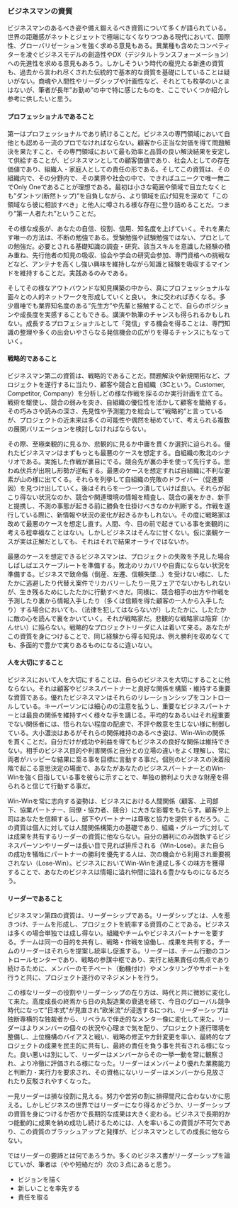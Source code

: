 ### ビジネスマンの資質

ビジネスマンのあるべき姿や備え鍛えるべき資質について多くが語られている。世界の距離感がネットとジェットで極端になくなりつつある現代において、国際性、グローバリゼーションを強く求める意見もある。異業種も含めたコンペティターを凌ぐビジネスモデルの創造性やDX（デジタルトランスフォーメーション）への先進性を求める意見もあろう。しかしそういう時代の寵児たる新進の資質も、過去から言われ尽くされた伝統的で基本的な資質を基礎にしていることは疑いがない。商魂や人間性やリーダシップや計画性など、それとても枚挙のいとまはないが、筆者が長年”お勤め”の中で特に感じたものを、ここでいくつか紹介し参考に供したいと思う。  

#### プロフェッショナルであること  

第一はプロフェッショナルであり続けることだ。ビジネスの専門領域において自他とも認める一流のプロでなければならない。顧客から正当な対価を得て問題解決を果たすこと、その専門領域において最も効率と品質の良い解決結果を安定して供給することが、ビジネスマンとしての顧客価値であり、社会人としての存在価値であり、組織人・家庭人としての責任の形である。そしてこの資質は、その組織内で、その分野内で、その業界や社会の中で、できればユニークで唯一無二でOnly Oneであることが理想である。最初は小さな範囲や領域で目立たなくとも”ダントツ(断然トップ)”を自負しながら、より領域を広げ知見を深めて「この領域なら彼に相談すべき」と他人に噂される様な存在に登り詰めることだ。つまり”第一人者たれ”ということだ。  

その様な成長が、あなたの自信、役割、信用、知名度を上げていく。それを果たす唯一の方法は、不断の勉強である。受験勉強や試験勉強ではない、プロとしての勉強だ。必要とされる基礎知識の調査・研究、該当スキルを意識した経験の積み重ね、先行他者の知見の吸収、協会や学会の研究会参加、専門資格への挑戦などなど、アンテナを高くし強い興味を維持しながら知識と経験を吸収するマインドを維持することだ。実践あるのみである。  

そしてその様なアウトバウンドな知見構築の中から、真にプロフェッショナルな面々との人的ネットワークを形成していくと良い。 朱に交われば赤くなる。多少眉唾でも業界知名度のある”先生方”や先輩と接触することで、自らのポジションや成長度を実感することもできる。講演や執筆のチャンスも得られるかもしれない。成長するプロフェショナルとして「発信」する機会を得ることは、専門知識の整理や多くの出会いやさらなる発信機会の広がりを得るチャンスにもなっていく。  

#### 戦略的であること

ビジネスマン第二の資質は、戦略的であることだ。問題解決や新規開拓など、プロジェクトを遂行するに当たり、顧客や競合と自組織（3Cという。Customer, Competitor, Company）を分析しどの様な作戦を採るのか実行計画を立てる。戦術を駆使し、競合の弱みを突き、自組織の優位性を活かして顧客を籠絡する。その巧みさや読みの深さ、先見性や予測能力を総合して”戦略的”と言っているが、プロジェクトの近未来は多くの可能性や偶然を秘めていて、考えられる複数の展開バリエーションを検討しなければならない。  

その際、至極楽観的に見るか、悲観的に見るか中庸を貫くか選択に迫られる。優れたビジネスマンはまずもっとも最悪のケースを想定する。自組織の敗北のシナリオである。実施した作戦が裏目にでる。競合先が裏の手を使って先行する。思わぬ伏兵が出現し形勢が逆転する。最悪のケースを想定すれば自組織に不利な要素が山の様に出てくる。それらを列挙して自組織の完敗のドライバー（促進要因）を見つけ出していく。後はそれらを一つ一つ潰していけば良い。それらが起こり得ない状況なのか、競合や関連環境の情報を精査し、競合の裏をかき、新手と提携し、不測の事態が起きる前に勝負を仕掛けべきなのか判断する。作戦を遂行している際に、新情報や状況の変化が起きるかもしれない。その度に戦略家は改めて最悪のケースを想定し直す。人間、今、目の前で起きている事を楽観的に考える程幸福なことはない。しかしビジネスはそんなに甘くない。仮に楽観ケースが実は正解だとしても、それはそれで結果オーライではないか。  

最悪のケースを想定できるビジネスマンは、プロジェクトの失敗を予見した場合しばしばエスケープルートを準備する。敗北のリカバリや自責にならない状況を準備する。ビジネスで致命傷（倒産、左遷、信頼失墜…）を受けない様に、したたかに逃避したり代替え案件でリカバリーしたり一見フェアでないかもしれないが、生き残るためにしたたかに行動すべきだ。同様に、競合相手の出方や作戦を予測したり裏から情報入手したり（多くは信頼を得た顧客の一人から入手したり）する場合においても、（法律を犯してはならないが）したたかに、したたかに敵の心を読んで裏をかいていく。それが戦略家だ。悲観的な戦略家は陥穽（かんせい）に陥らない。戦略的なプロジェクトリーダに人は着いて来る。あなたがこの資質を身につけることで、同じ経験から得る知見は、例え勝利を収めなくても、多面的で豊かで実りあるものになるに違いない。  

#### 人を大切にすること

ビジネスにおいて人を大切にすることは、自らのビジネスを大切にすることに他ならない。それは顧客やビジネスパートナーと良好な関係を構築・維持する重要な資質である。優れたビジネスマンはそれらのリレーションシップをコントロールしている。キーパーソンには細心のの注意を払うし、重要なビジネスパートナーとは最良の関係を維持すべく様々な手を講じる。平均的なあるいはそれ程重要でない関係者には、悟られない程度の配慮で、不評や敵意を生じない様に制御している。大小濃淡はあるがそれらの関係維持のあるべき姿は、Win-Winの関係を貫くことだ。自分だけが成功や利益を得てもビジネスの良好な関係は維持できない。相手のビジネス目的や利害関係と自分との立場の違いをよく理解し、常に両者がハッピーな結果に至る事を目標に言動する事だ。個別のビジネスの決着段階で起こる意思決定の場面で、あなたがあなたのビジネスパートナーとのWin-Winを強く目指している事を彼らに示すことで、単独の勝利より大きな財産を得られると信じて行動する事だ。  

Win-Winを常に志向する姿勢は、ビジネスにおける人間関係（顧客、上司部下、協業パートナー、同僚・協力者、競合）に大きな影響をもたらす。顧客や上司はあなたを信頼するし、部下やパートナーは尊敬と協力を提供するだろう。この資質は個人に対しては人間関係構築力の基礎であり、組織・グループに対しては成果を共有するリーダーの資質に他ならない。自分の勝利にのみ固執するビジネスパーソンやリーダーは長い目で見れば排斥される（Win-Lose）。また自らの成功を犠牲にパートナーの勝利を優先する人は、次の機会から利用され重要視されない（Lose-Win）。ビジネスにおいてWin-Winを達成し多くの味方を獲得することで、あなたのビジネスは情報に溢れ仲間に溢れる豊かなものになるだろう。  

#### リーダーであること

ビジネスマン第四の資質は、リーダーシップである。リーダシップとは、人を惹きつけ、チームを形成し、プロジェクトを統率する資質のことである。ビジネスは多くの場合単独では成し得ない。組織やチームやビジネスパートナーを要する。チームは同一の目的を共有し、戦略・作戦を協働し、成果を共有する。チームのリーダーはそれらを提案し統率し促進する。リーダーは、チーム行動のコントロールセンターであり、戦略の参謀中枢であり、実行と結果責任の焦点であり続けるために、メンバーのモチベート（動機付け）やメンタリングやサポートを行うと共に、プロジェクト遂行のマネジメントを行う。  

この様なリーダーの役割やリーダーシップの在り方は、時代と共に微妙に変化して来た。高度成長の終焉から日の丸製造業の衰退を経て、今日のグローバル競争時代になって”日本式”が見直され”欧米流”が浸透するにつれ、リーダーシップは独断専横的な独裁者から、リベラルで伴走的なメンター像に変化して来た。リーダーはよりメンバーの個々の状況や心理まで気を配り、プロジェクト遂行環境を整備し、上位機構のバイアスと戦い、戦略の修正や方針変更を率い、最終的なプロジェクトの成果を民主的に共有し、最終の責任を負う事を共有される様になった。良い悪いは別にして、リーダーはメンバーからその一挙一動を常に観察され、より冷徹に評価される様になった。リーダーはメンバーより優れた業務能力と判断力・実行力を要求され、その資格にないリーダーはメンバーから見放されたり反駁されやすくなった。  

一見リーダーは損な役割に見える。努力や苦労の割に損得間尺に合わないかに思える。しかしビジネスの世界ではリーダーになり得るかどうか、リーダーシップの資質を身につけるか否かで長期的な成果は大きく変わる。ビジネスで長期的かつ能動的に成果を納め成功し続けるためには、人を率いるこの資質が不可欠であり、この資質のブラッシュアップと発揮が、ビジネスマンとしての成長に他ならない。  

ではリーダーの要諦とは何であろうか。多くのビジネス書がリーダーシップを論じていが、筆者は（やや短絡だが）次の３点にあると思う。  

- ビジョンを描く  
- 新しいことを率先する  
- 責任を取る  
